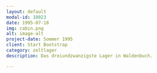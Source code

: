 ```yaml
---
layout: default
modal-id: 10023
date: 1995-07-18
img: cabin.png
alt: image-alt
project-date: Sommer 1995
client: Start Bootstrap
category: zeltlager
description: Das dreiundzwanzigste Lager in Waldenbuch.

---
```


